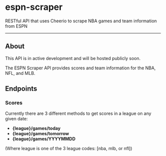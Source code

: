 # espn-scraper
RESTful API that uses Cheerio to scrape NBA games and team information from ESPN

---

## About
This API is in active development and will be hosted publicly soon.

The ESPN Scraper API provides scores and team information for the NBA, NFL, and MLB. 

## Endpoints

### Scores

Currently there are 3 different methods to get scores in a league on any given date:

* **{league}/games/today**
* **{league}/games/tomorrow**
* **{league}/games/YYYYMMDD**

(Where league is one of the 3 league codes: [nba, mlb, or nfl])
